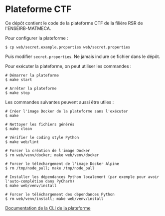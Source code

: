 # Plateforme CTF

Ce dépôt contient le code de la plateforme CTF de la filière RSR de l'ENSEIRB-MATMECA.

Pour configurer la plateforme :
```shell
$ cp web/secret.example.properties web/secret.properties
```
Puis modifier `secret.properties`. Ne jamais inclure ce fichier dans le dépôt.

Pour exécuter la plateforme, on peut utiliser les commandes :
```shell
# Démarrer la plateforme
$ make start

# Arrêter la plateforme
$ make stop
```

Les commandes suivantes peuvent aussi être utiles :
```shell
# Créer l'image Docker de la plateforme sans l'exécuter
$ make

# Nettoyer les fichiers générés
$ make clean

# Vérifier le coding style Python
$ make web/lint

# Forcer la création de l'image Docker
$ rm web/venv/docker; make web/venv/docker

# Forcer le téléchargement de l'image Docker Alpine
$ rm /tmp/node_pull; make /tmp/node_pull

# Installer les dépendances Python localement (par exemple pour avoir l'auto-complétion dans PyCharm)
$ make web/venv/install

# Forcer le téléchargement des dépendances Python
$ rm web/venv/install; make web/venv/install
```

[Documentation de la CLI de la plateforme](web/src/commands/README.md)
